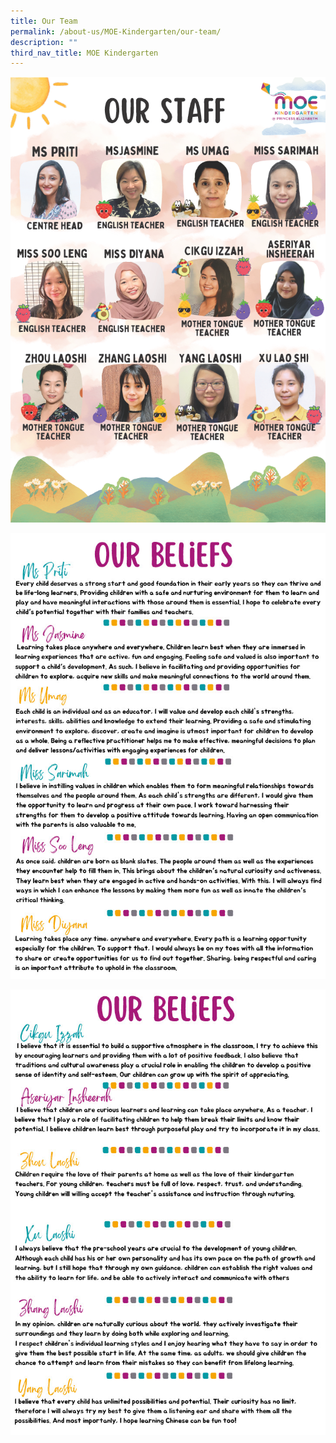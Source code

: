 ```yaml
---
title: Our Team
permalink: /about-us/MOE-Kindergarten/our-team/
description: ""
third_nav_title: MOE Kindergarten
---
```

![](/images/2023%20MK/Staff1.png)

![](/images/2023%20MK/Staff2.jpg)

![](/images/2023%20MK/Staff3.jpg)